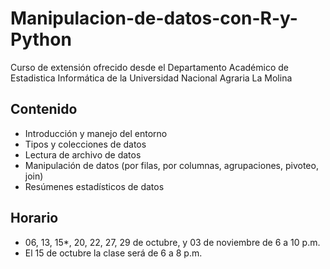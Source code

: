 # Manipulacion-de-datos-con-R-y-Python

Curso de extensión ofrecido desde el Departamento Académico de Estadistica Informática de la Universidad Nacional Agraria La Molina

## Contenido

- Introducción y manejo del entorno
- Tipos y colecciones de datos
- Lectura de archivo de datos
- Manipulación de datos (por filas, por columnas, agrupaciones, pivoteo, join)
- Resúmenes estadísticos de datos

## Horario

- 06, 13, 15*, 20, 22, 27,  29 de octubre, y 03 de noviembre de 6 a 10 p.m.
- El 15 de octubre la clase será de 6 a 8 p.m.

